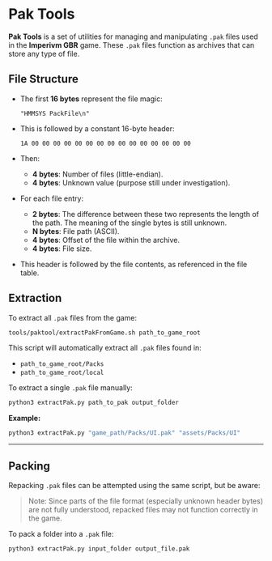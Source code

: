 

# Pak Tools

**Pak Tools** is a set of utilities for managing and manipulating `.pak` files used in the **Imperivm GBR** game. These `.pak` files function as archives that can store any type of file.

## File Structure

* The first **16 bytes** represent the file magic:

  ```
  "HMMSYS PackFile\n"
  ```

* This is followed by a constant 16-byte header:

  ```
  1A 00 00 00 00 00 00 00 00 00 00 00 00 00 00 00
  ```

* Then:

  * **4 bytes**: Number of files (little-endian).
  * **4 bytes**: Unknown value (purpose still under investigation).

* For each file entry:

  * **2 bytes**: The difference between these two represents the length of the path. The meaning of the single bytes is still unknown.
  * **N bytes**: File path (ASCII).
  * **4 bytes**: Offset of the file within the archive.
  * **4 bytes**: File size.

* This header is followed by the file contents, as referenced in the file table.


## Extraction

To extract all `.pak` files from the game:

```bash
tools/paktool/extractPakFromGame.sh path_to_game_root
```

This script will automatically extract all `.pak` files found in:

* `path_to_game_root/Packs`
* `path_to_game_root/local`


To extract a single `.pak` file manually:

```bash
python3 extractPak.py path_to_pak output_folder
```

**Example:**

```bash
python3 extractPak.py "game_path/Packs/UI.pak" "assets/Packs/UI"
```

---

## Packing

Repacking `.pak` files can be attempted using the same script, but be aware:

> Note: Since parts of the file format (especially unknown header bytes) are not fully understood, repacked files may not function correctly in the game.

To pack a folder into a `.pak` file:

```bash
python3 extractPak.py input_folder output_file.pak
```
